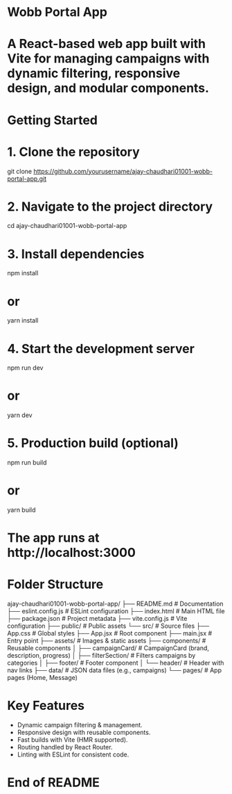 # Wobb Portal App

# A React-based web app built with Vite for managing campaigns with dynamic filtering, responsive design, and modular components.

# Getting Started

# 1. Clone the repository
git clone https://github.com/yourusername/ajay-chaudhari01001-wobb-portal-app.git

# 2. Navigate to the project directory
cd ajay-chaudhari01001-wobb-portal-app

# 3. Install dependencies
npm install
# or
yarn install

# 4. Start the development server
npm run dev
# or
yarn dev

# 5. Production build (optional)
npm run build
# or
yarn build

# The app runs at http://localhost:3000

# Folder Structure

ajay-chaudhari01001-wobb-portal-app/
├── README.md              # Documentation
├── eslint.config.js       # ESLint configuration
├── index.html             # Main HTML file
├── package.json           # Project metadata
├── vite.config.js         # Vite configuration
├── public/                # Public assets
└── src/                   # Source files
    ├── App.css            # Global styles
    ├── App.jsx            # Root component
    ├── main.jsx           # Entry point
    ├── assets/            # Images & static assets
    ├── components/        # Reusable components
    │   ├── campaignCard/  # CampaignCard (brand, description, progress)
    │   ├── filterSection/ # Filters campaigns by categories
    │   ├── footer/        # Footer component
    │   └── header/        # Header with nav links
    ├── data/              # JSON data files (e.g., campaigns)
    └── pages/             # App pages (Home, Message)

# Key Features
- Dynamic campaign filtering & management.
- Responsive design with reusable components.
- Fast builds with Vite (HMR supported).
- Routing handled by React Router.
- Linting with ESLint for consistent code.

# End of README
